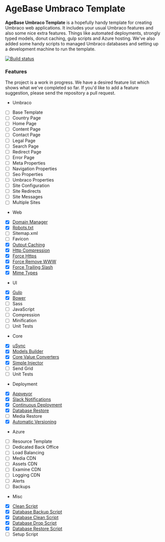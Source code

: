 # AgeBase Umbraco Template

**AgeBase Umbraco Template** is a hopefully handy template for creating Umbraco web applications. It includes your usual Umbraco features and also some nice extra features. Things like automated deployments, strongly typed models, donut caching, gulp scripts and Azure hosting. We've also added some handy scripts to managed Umbraco databases and setting up a development machine to run the template.

[![Build status](https://ci.appveyor.com/api/projects/status/xu7qpbvmvlimlaew/branch/master?svg=true)](https://ci.appveyor.com/project/AgeBase/umbraco-template/branch/master)

### Features

The project is a work in progress. We have a desired feature list which shows what we've completed so far. If you'd like to add a feature suggestion, please send the repository a pull request.

- Umbraco
 - [ ] Base Template
 - [ ] Country Page
 - [ ] Home Page
 - [ ] Content Page
 - [ ] Contact Page
 - [ ] Legal Page
 - [ ] Search Page
 - [ ] Redirect Page
 - [ ] Error Page
 - [ ] Meta Properties
 - [ ] Navigation Properties
 - [ ] Seo Properties
 - [ ] Umbraco Properties
 - [ ] Site Configuration
 - [ ] Site Redirects
 - [ ] Site Messages
 - [ ] Multiple Sites
- Web
 - [x] [Domain Manager](src/AgeBaseTemplate/app_plugins/AgeBase.DomainManager)
 - [x] [Robots.txt](src/AgeBaseTemplate/robots.txt)
 - [ ] Sitemap.xml
 - [ ] Favicon
 - [x] [Output Caching](src/AgeBaseTemplate/web.config#L77)
 - [x] [Http Compression](src/AgeBaseTemplate/web.config#L355)
 - [x] [Force Https](src/AgeBaseTemplate/web.config#L382)
 - [x] [Force Remove WWW](src/AgeBaseTemplate/web.config#L389)
 - [x] [Force Trailing Slash](src/AgeBaseTemplate/web.config#L396)
 - [x] [Mime Types](src/AgeBaseTemplate/web.config#L306)
- UI
 - [x] [Gulp](src/AgeBaseTemplate.UI/gulpfile.js)
 - [x] [Bower](src/AgeBaseTemplate.UI/bower.json)
 - [ ] Sass
 - [ ] JavaScript
 - [ ] Compression
 - [ ] Minification
 - [ ] Unit Tests
- Core
 - [x] [uSync](src/AgeBaseTemplate/usync/data)
 - [x] [Models Builder](src/AgeBaseTemplate.Core/ContentTypes)
 - [x] [Core Value Converters](src/AgeBaseTemplate.Core/packages.config#L33)
 - [x] [Simple Injector](src/AgeBaseTemplate.Core/Global/GlobalApplication.cs#L24)
 - [ ] Send Grid
 - [ ] Unit Tests
- Deployment
 - [x] [Appveyor](appveyor.yml)
 - [x] [Slack Notifications](appveyor.yml#L56)
 - [x] [Continuous Deployment](appveyor.yml#L51)
 - [x] [Database Restore](appveyor.yml#L47)
 - [ ] Media Restore
 - [x] [Automatic Versioning](appveyor.yml#L12)
- Azure
 - [ ] Resource Template
 - [ ] Dedicated Back Office
 - [ ] Load Balancing
 - [ ] Media CDN
 - [ ] Assets CDN
 - [ ] Examine CDN
 - [ ] Logging CDN
 - [ ] Alerts
 - [ ] Backups
- Misc
 - [x] [Clean Script](scripts/Repo.Clean.bat)
 - [x] [Database Backup Script](scripts/Database.Backup.bat)
 - [x] [Database Clean Script](scripts/Database.Clean.bat)
 - [x] [Database Drop Script](scripts/Database.Drop.bat)
 - [x] [Database Restore Script](scripts/Database.Restore.bat)
 - [ ] Setup Script